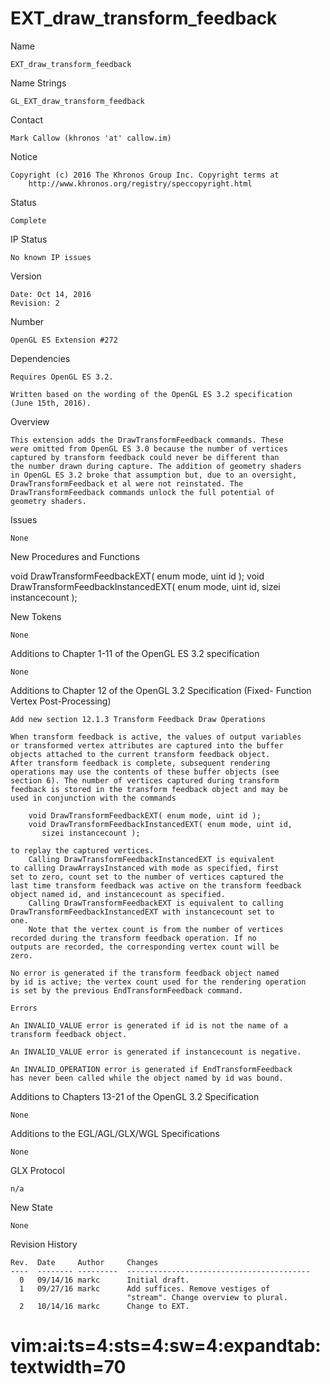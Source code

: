 # EXT_draw_transform_feedback

Name

    EXT_draw_transform_feedback

Name Strings

    GL_EXT_draw_transform_feedback

Contact

    Mark Callow (khronos 'at' callow.im)

Notice

    Copyright (c) 2016 The Khronos Group Inc. Copyright terms at
        http://www.khronos.org/registry/speccopyright.html

Status

    Complete

IP Status

    No known IP issues

Version

    Date: Oct 14, 2016
    Revision: 2

Number

    OpenGL ES Extension #272

Dependencies

    Requires OpenGL ES 3.2.

    Written based on the wording of the OpenGL ES 3.2 specification
    (June 15th, 2016).

Overview

    This extension adds the DrawTransformFeedback commands. These
    were omitted from OpenGL ES 3.0 because the number of vertices
    captured by transform feedback could never be different than
    the number drawn during capture. The addition of geometry shaders
    in OpenGL ES 3.2 broke that assumption but, due to an oversight,
    DrawTransformFeedback et al were not reinstated. The
    DrawTransformFeedback commands unlock the full potential of
    geometry shaders.

Issues

    None

New Procedures and Functions

   void DrawTransformFeedbackEXT( enum mode, uint id );
   void DrawTransformFeedbackInstancedEXT( enum mode, uint id, sizei instancecount );

New Tokens

    None

Additions to Chapter 1-11 of the OpenGL ES 3.2 specification

    None

Additions to Chapter 12 of the OpenGL 3.2 Specification (Fixed-
Function Vertex Post-Processing)

    Add new section 12.1.3 Transform Feedback Draw Operations

    When transform feedback is active, the values of output variables
    or transformed vertex attributes are captured into the buffer
    objects attached to the current transform feedback object.
    After transform feedback is complete, subsequent rendering
    operations may use the contents of these buffer objects (see
    section 6). The number of vertices captured during transform
    feedback is stored in the transform feedback object and may be
    used in conjunction with the commands

        void DrawTransformFeedbackEXT( enum mode, uint id );
        void DrawTransformFeedbackInstancedEXT( enum mode, uint id,
           sizei instancecount );

    to replay the captured vertices.
        Calling DrawTransformFeedbackInstancedEXT is equivalent
    to calling DrawArraysInstanced with mode as specified, first
    set to zero, count set to the number of vertices captured the
    last time transform feedback was active on the transform feedback
    object named id, and instancecount as specified.
        Calling DrawTransformFeedbackEXT is equivalent to calling
    DrawTransformFeedbackInstancedEXT with instancecount set to
    one.
        Note that the vertex count is from the number of vertices
    recorded during the transform feedback operation. If no
    outputs are recorded, the corresponding vertex count will be
    zero.

    No error is generated if the transform feedback object named
    by id is active; the vertex count used for the rendering operation
    is set by the previous EndTransformFeedback command.

    Errors

    An INVALID_VALUE error is generated if id is not the name of a
    transform feedback object.

    An INVALID_VALUE error is generated if instancecount is negative.

    An INVALID_OPERATION error is generated if EndTransformFeedback
    has never been called while the object named by id was bound.

Additions to Chapters 13-21 of the OpenGL 3.2 Specification

    None

Additions to the EGL/AGL/GLX/WGL Specifications

    None

GLX Protocol

    n/a

New State

    None

Revision History

    Rev.  Date     Author     Changes
    ----  -------- ---------  -----------------------------------------
      0   09/14/16 markc      Initial draft.
      1   09/27/16 markc      Add suffices. Remove vestiges of
                              "stream". Change overview to plural.
      2   10/14/16 markc      Change to EXT.

# vim:ai:ts=4:sts=4:sw=4:expandtab:textwidth=70
